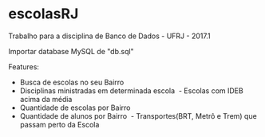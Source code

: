 # escolasRJ

Trabalho para a disciplina de Banco de Dados - UFRJ - 2017.1

Importar database MySQL de "db.sql"

Features:
  - Busca de escolas no seu Bairro
  - Disciplinas ministradas em determinada escola
  - Escolas com IDEB acima da média
  - Quantidade de escolas por Bairro
  - Quantidade de alunos por Bairro
  - Transportes(BRT, Metrô e Trem) que passam perto da Escola
